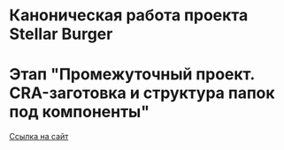 # Каноническая работа проекта Stellar Burger 
# Этап "Промежуточный проект. CRA-заготовка и структура папок под компоненты"
[Ссылка на сайт](https://imynel.github.io/react-stellar-burger/)